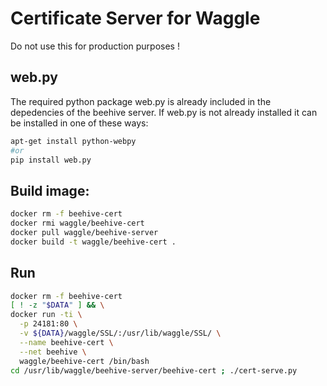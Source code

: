 
# Certificate Server for Waggle
 
Do not use this for production purposes ! 

## web.py
The required python package web.py is already included in the depedencies of the beehive server. If web.py is not already installed it can be installed in one of these ways:
```bash
apt-get install python-webpy
#or
pip install web.py
```

## Build image:
```bash
docker rm -f beehive-cert
docker rmi waggle/beehive-cert
docker pull waggle/beehive-server
docker build -t waggle/beehive-cert .
```



## Run
```bash
docker rm -f beehive-cert
[ ! -z "$DATA" ] && \
docker run -ti \
  -p 24181:80 \
  -v ${DATA}/waggle/SSL/:/usr/lib/waggle/SSL/ \
  --name beehive-cert \
  --net beehive \
  waggle/beehive-cert /bin/bash
cd /usr/lib/waggle/beehive-server/beehive-cert ; ./cert-serve.py
```
